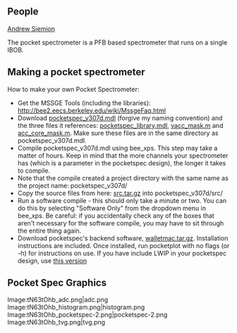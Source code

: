 ## People

[Andrew Siemion](User:siemion "wikilink")

The pocket spectrometer is a PFB based spectrometer that runs on a
single IBOB.

## Making a pocket spectrometer

How to make your own Pocket Spectrometer:

  - Get the MSSGE Tools (including the libraries):
    <http://bee2.eecs.berkeley.edu/wiki/MssgeFaq.html>
  - Download
    [pocketspec\_v307d.mdl](http://casper.berkeley.edu/projects/pocketspec/pocketspec_v307d.mdl)
    (forgive my naming convention) and the three files it references:
    [pocketspec\_library.mdl](http://casper.berkeley.edu/projects/pocketspec/pocketspec_library.mdl),
    [vacc\_mask.m](http://casper.berkeley.edu/projects/pocketspec/vacc_mask.m)
    and
    [acc\_core\_mask.m](http://casper.berkeley.edu/projects/pocketspec/acc_core_mask.m).
    Make sure these files are in the same directory as
    pocketspec\_v307d.mdl.
  - Compile pocketspec\_v307d.mdl using bee\_xps. This step may take a
    matter of hours. Keep in mind that the more channels your
    spectrometer has (which is a parameter in the pocketspec design),
    the longer it takes to compile.
  - Note that the compile created a project directory with the same name
    as the project name: pocketspec\_v307d/
  - Copy the source files from here:
    [src.tar.gz](http://casper.berkeley.edu/projects/pocketspec/src.tar.gz)
    into pocketspec\_v307d/src/
  - Run a software compile - this should only take a minute or two. You
    can do this by selecting "Software Only" from the dropdown menu in
    bee\_xps. Be careful: if you accidentally check any of the boxes
    that aren't necessary for the software compile, you may have to sit
    through the entire thing again.
  - Download pocketspec's backend software,
    [walletmac.tar.gz](http://casper.berkeley.edu/projects/pocketspec/walletmac.tar.gz).
    Installation instructions are included. Once installed, run
    pocketplot with no flags (or -h) for instructions on use. If you
    have include LWIP in your pocketspec design, use [this
    version](http://casper.berkeley.edu/projects/pocketspec/walletmac_tcpip.tar.gz)

## Pocket Spec Graphics

  

Image:tN63tOhb\_adc.png|adc.png
Image:tN63tOhb\_histogram.png|histogram.png
Image:tN63tOhb\_pocketspec-2.png|pocketspec-2.png
Image:tN63tOhb\_tvg.png|tvg.png

